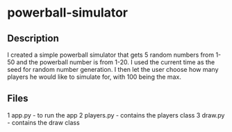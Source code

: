 # powerball-simulator

## Description
I created a simple powerball simulator that gets 5 random numbers from 1-50 and the powerball number is from 1-20. I used the current time 
as the seed for random number generation. I then let the user choose how many players he would like to simulate for, with 100 being the max.

## Files
1 app.py - to run the app
2 players.py - contains the players class
3 draw.py - contains the draw class
